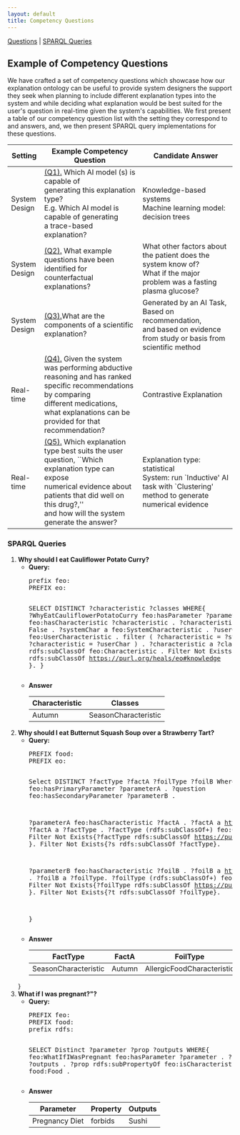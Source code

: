```yaml
---
layout: default
title: Competency Questions
---
```

[Questions](#competencyquestions) | [SPARQL Queries](#sparql) 

<article class="mb-5" id="competencyquestions">
<content>
  
  
<h2>Example of Competency Questions</h2>
  <p>We have crafted a set of competency questions which showcase how our explanation ontology can be useful to provide system designers the support they seek when planning to include different explanation types into the system and while deciding what explanation would be best suited for the user's question in real-time given the system's capabilities. We first present a table of our competency question list with the setting they correspond to and answers, and, we then present SPARQL query implementations for these questions.</p>
  <table>
<thead>
  <tr>
    <th>Setting</th>
    <th>Example Competency Question</th>
    <th>Candidate Answer</th>
  </tr>
</thead>
<tbody>
  <tr>
    <td>System <br>Design</td>
    <td><a href="#question1">(Q1).</a> Which AI model (s) is capable of <br>generating this explanation type?<br>E.g. Which AI model is capable of generating <br>a trace-based explanation?</td>
    <td>Knowledge-based systems<br>Machine learning model: decision trees</td>
  </tr>
  <tr>
    <td>System <br>Design</td>
    <td><a href="#question2">(Q2).</a> What example questions have been<br>identified for counterfactual explanations?</td>
    <td>What other factors about the patient does the system know of?<br>What if the major problem was a fasting plasma  glucose?</td>
  </tr>
  <tr>
    <td>System <br>Design</td>
    <td><a href="#question2">(Q3).</a>What are the components of a scientific explanation?</td>
    <td>Generated by an AI Task, Based on recommendation, <br>and based on evidence from study or basis from scientific method</td>
  </tr>
  <tr>
    <td>Real-time</td>
    <td><a href="#question4">(Q4).</a> Given the system was performing abductive <br>reasoning and has ranked specific recommendations by comparing <br>different medications, what explanations can be provided for that recommendation?</td>
    <td>Contrastive Explanation</td>
  </tr>
  <tr>
    <td>Real-time</td>
    <td><a href="#question5">(Q5).</a> Which explanation type best suits the user question, ``Which explanation type can expose <br> numerical evidence about  patients that did well on this drug?,'' <br> and how will the system generate the answer?</td>
    <td>Explanation type: statistical <br>System: run `Inductive' AI task with `Clustering' method to generate numerical evidence</td>
  </tr>
</tbody>
</table>





<h3 id="sparql">SPARQL Queries</h3>
<ol>
  <li id="question1"><strong>Why should I eat Cauliflower Potato Curry?</strong>
  <ul type = "circle">
    <li> <strong>Query:</strong> <br/>
      <pre>
prefix feo: <http://purl.org/heals/food-explanation-ontology/>
PREFIX eo: <http://purl.org/heals/eo#>

SELECT DISTINCT ?characteristic ?classes
WHERE{
  ?WhyEatCauliflowerPotatoCurry feo:hasParameter ?parameter .
  ?parameter feo:hasCharacteristic ?characteristic .
  ?characteristic feo:isInternal False .
  ?systemChar a feo:SystemCharacteristic .
  ?userChar a feo:UserCharacteristic .
  filter ( ?characteristic = ?systemChar || ?characteristic = ?userChar ) .
  ?characteristic a ?classes .
  ?classes rdfs:subClassOf feo:Characteristic .
  Filter Not Exists{?classes rdfs:subClassOf <https://purl.org/heals/eo#knowledge> }.
}
      </pre></li>
      <li><strong>Answer</strong> <br/>
  <table>
<thead>
  <tr>
    <th>Characteristic</th>
    <th>Classes</th>
  </tr>
</thead>
<tbody>
  <tr>
    <td>Autumn</td>
    <td>SeasonCharacteristic</td>
  </tr>
</tbody>
</table>
  </li>
  </ul>
  </li>
  <li id="question2"><strong>Why should I eat Butternut Squash Soup over a Strawberry Tart?</strong>
  <ul type = "circle">
    <li> <strong>Query:</strong> <br/>
      <pre>
PREFIX food: <http://purl.org/heals/food/>
PREFIX eo: <http://purl.org/heals/eo#>

Select DISTINCT ?factType ?factA ?foilType ?foilB
Where{
  ?question feo:hasPrimaryParameter ?parameterA .
  ?question feo:hasSecondaryParameter ?parameterB .

  ?parameterA feo:hasCharacteristic ?factA .
  ?factA a <https://purl.org/heals/eo#Fact>.
  ?factA a ?factType .
  ?factType (rdfs:subClassOf+) feo:Characteristic .
  Filter Not Exists{?factType rdfs:subClassOf <https://purl.org/heals/eo#knowledge> }.
  Filter Not Exists{?s rdfs:subClassOf ?factType}.
  
  ?parameterB feo:hasCharacteristic ?foilB .
  ?foilB a <https://purl.org/heals/eo#Foil> .
  ?foilB a ?foilType.
  ?foilType (rdfs:subClassOf+) feo:Characteristic .
  Filter Not Exists{?foilType rdfs:subClassOf <https://purl.org/heals/eo#knowledge> }.
  Filter Not Exists{?t rdfs:subClassOf ?foilType}.

}
      </pre></li>
      <li><strong>Answer</strong> <br/>
    <table>
<thead>
  <tr>
    <th>FactType</th>
    <th>FactA</th>
    <th>FoilType</th>
    <th>FoilB</th>
  </tr>
</thead>
<tbody>
  <tr>
    <td>SeasonCharacteristic</td>
    <td>Autumn</td>
    <td>AllergicFoodCharacteristic</td>
    <td>Strawberry</td>
  </tr>
</tbody>
</table>
  </li>
  </ul>
  </li>
}
   <li id="question3"><strong>  What if I was pregnant?"?</strong>
  <ul type = "circle">
    <li> <strong>Query:</strong> <br/>
      <pre>
PREFIX feo: <http://purl.org/heals/food-explanation-ontology/>
PREFIX food: <http://purl.org/heals/food/>
prefix rdfs: <http://www.w3.org/2000/01/rdf-schema#> 

SELECT Distinct ?parameter ?prop ?outputs
WHERE{
  feo:WhatIfIWasPregnant  feo:hasParameter ?parameter .
  ?parameter ?prop  ?outputs .
  ?prop rdfs:subPropertyOf feo:isCharacteristicOf.
  ?outputs a food:Food .
      </pre></li>
      <li><strong>Answer</strong> <br/>
  <table>
<thead>
  <tr>
    <th>Parameter</th>
    <th>Property</th>
    <th>Outputs</th>
  </tr>
</thead>
<tbody>
  <tr>
    <td>Pregnancy Diet</td>
    <td>forbids</td>
    <td>Sushi</td>
  </tr>
</tbody>
</table>
  </li>
  </ul>
  </li>
</ol>
  </content>
